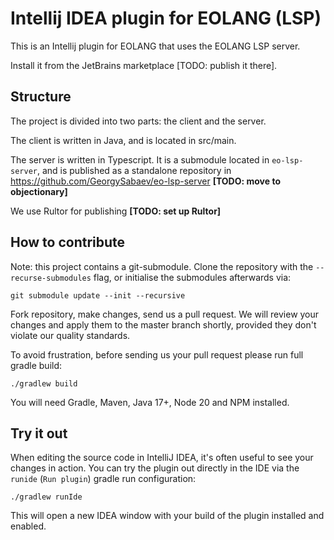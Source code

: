 # Intellij IDEA plugin for EOLANG (LSP)

This is an Intellij plugin for EOLANG that uses the EOLANG LSP server.

Install it from the JetBrains marketplace [TODO: publish it there].

## Structure

The project is divided into two parts: the client and the server.

The client is written in Java, and is located in src/main.

The server is written in Typescript. It is a submodule located in `eo-lsp-server`, and is published as a standalone repository in https://github.com/GeorgySabaev/eo-lsp-server **[TODO: move to objectionary]**

We use Rultor for publishing **[TODO: set up Rultor]**

## How to contribute

Note: this project contains a git-submodule. Clone the repository with the `--recurse-submodules` flag, or initialise the submodules afterwards via:

```
git submodule update --init --recursive
```

Fork repository, make changes, send us a pull request. We will review your changes and apply them to the master branch shortly, provided they don't violate our quality standards. 

To avoid frustration, before sending us your pull request please run full gradle build:

```
./gradlew build
```

You will need Gradle, Maven, Java 17+, Node 20 and NPM installed.

## Try it out

When editing the source code in IntelliJ IDEA, it's often useful to see your changes in action. You can try the plugin out directly in the IDE via the `runide` (`Run plugin`) gradle run configuration:

```
./gradlew runIde
```

This will open a new IDEA window with your build of the plugin installed and enabled.